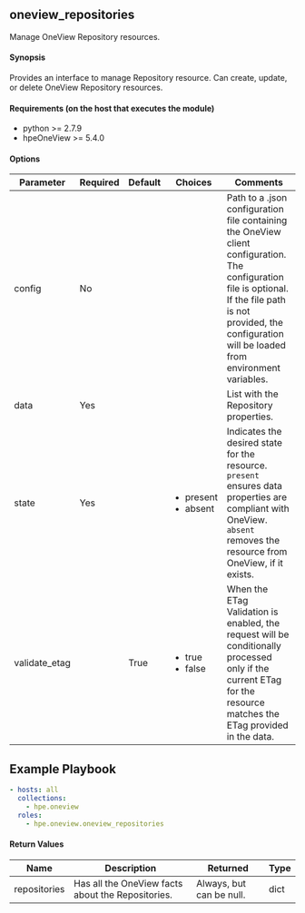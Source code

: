 ## oneview_repositories
Manage OneView Repository resources.

#### Synopsis
Provides an interface to manage Repository resource. Can create, update, or delete OneView Repository resources.

#### Requirements (on the host that executes the module)
  * python >= 2.7.9
  * hpeOneView >= 5.4.0

#### Options

| Parameter     | Required    | Default  | Choices    | Comments |
| ------------- |-------------| ---------|----------- |--------- |
| config  |   No  |  | |  Path to a .json configuration file containing the OneView client configuration. The configuration file is optional. If the file path is not provided, the configuration will be loaded from environment variables.  |
| data  |   Yes  |  | |  List with the Repository properties.  |
| state  |  Yes |  | <ul> <li>present</li>  <li>absent</li>  </ul> |  Indicates the desired state for the resource. `present` ensures data properties are compliant with OneView. `absent` removes the resource from OneView, if it exists.
| validate_etag  |   |  True  | <ul> <li>true</li>  <li>false</li> </ul> |  When the ETag Validation is enabled, the request will be conditionally processed only if the current ETag for the resource matches the ETag provided in the data.  |

## Example Playbook
 
```yaml
- hosts: all
  collections:
    - hpe.oneview
  roles:
    - hpe.oneview.oneview_repositories
```

#### Return Values

| Name          | Description  | Returned | Type       |
| ------------- |-------------| ---------|----------- |
| repositories   | Has all the OneView facts about the Repositories. |  Always, but can be null. |  dict |
